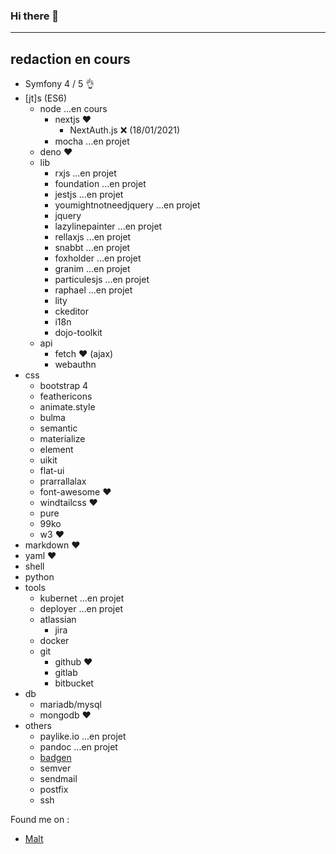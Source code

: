 ### Hi there 👋 
-----
redaction en cours
-----
- Symfony 4 / 5 👌
- [jt]s (ES6)
    - node ...en cours
        - nextjs ♥️
            - NextAuth.js ❌ (18/01/2021)
        - mocha ...en projet
    - deno ♥️
    - lib
        - rxjs ...en projet
        - foundation ...en projet
        - jestjs ...en projet
        - youmightnotneedjquery ...en projet
        - jquery
        - lazylinepainter ...en projet
        - rellaxjs ...en projet
        - snabbt ...en projet
        - foxholder ...en projet
        - granim ...en projet
        - particulesjs ...en projet
        - raphael ...en projet
        - lity
        - ckeditor
        - i18n
        - dojo-toolkit
    - api
        - fetch ♥️ (ajax)
        - webauthn
- css
    - bootstrap 4
    - feathericons
    - animate.style
    - bulma
    - semantic
    - materialize
    - element
    - uikit
    - flat-ui
    - prarrallalax
    - font-awesome ♥️
    - windtailcss ♥️
    - pure
    - 99ko
    - w3 ♥️
- markdown ♥️
- yaml ♥️
- shell
- python
- tools
    - kubernet ...en projet
    - deployer ...en projet
    - atlassian
        - jira
    - docker
    - git
        - github ♥️
        - gitlab
        - bitbucket
- db
    - mariadb/mysql
    - mongodb ♥️
- others
    - paylike.io ...en projet
    - pandoc ...en projet
    - [badgen](https://badgen.net/)
    - semver
    - sendmail
    - postfix
    - ssh
    
    
Found me on :

- [Malt](https://www.malt.fr/profile/damienmillet)
